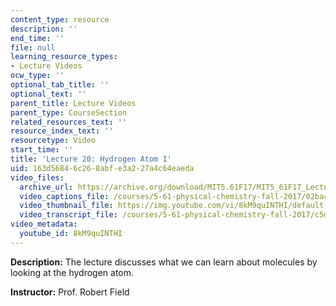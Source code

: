 ```yaml
---
content_type: resource
description: ''
end_time: ''
file: null
learning_resource_types:
- Lecture Videos
ocw_type: ''
optional_tab_title: ''
optional_text: ''
parent_title: Lecture Videos
parent_type: CourseSection
related_resources_text: ''
resource_index_text: ''
resourcetype: Video
start_time: ''
title: 'Lecture 20: Hydrogen Atom I'
uid: 163d5684-6c26-8abf-e3a2-27a4c64eaeda
video_files:
  archive_url: https://archive.org/download/MIT5.61F17/MIT5_61F17_Lecture_20_300k.mp4
  video_captions_file: /courses/5-61-physical-chemistry-fall-2017/02bac488b5bb5b59b153758a9ddef8bc_8kM9quINTHI.vtt
  video_thumbnail_file: https://img.youtube.com/vi/8kM9quINTHI/default.jpg
  video_transcript_file: /courses/5-61-physical-chemistry-fall-2017/c5d27985ea78c1d6b38a6637caf5ab65_8kM9quINTHI.pdf
video_metadata:
  youtube_id: 8kM9quINTHI
---
```


**Description:** The lecture discusses what we can learn about molecules by looking at the hydrogen atom.

**Instructor:** Prof. Robert Field